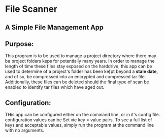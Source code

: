 # File Scanner
## A Simple File Management App

## Purpose:

This program is to be used to manage a project directory where there may be project folders keps for potentially many years. 
In order to manage the length of time these files stay exposed on the harddrive, this app can be used to determine 
of a project's folder has been ke[pt beyond a **stale date**, and of so, be compressed into an encrypted and compressed 
tar file. Additionally, these files can be deleted should the final type of scan be enabled to identify tar files which
have aged out.

## Configuration:

THis app can be configured either on the command line, or in it's config file. configuration values can be Set
vie key = value pairs. To see a full list of keys and acceptable values, simply run the program at the command 
line with no arguments.